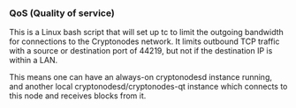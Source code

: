 ### QoS (Quality of service) ###

This is a Linux bash script that will set up tc to limit the outgoing bandwidth for connections to the Cryptonodes network. It limits outbound TCP traffic with a source or destination port of 44219, but not if the destination IP is within a LAN.

This means one can have an always-on cryptonodesd instance running, and another local cryptonodesd/cryptonodes-qt instance which connects to this node and receives blocks from it.
